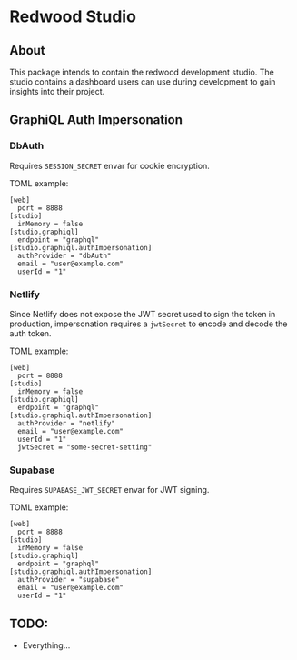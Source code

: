 # Redwood Studio

## About
This package intends to contain the redwood development studio. The studio contains a dashboard users can use during development to gain insights into their project.

## GraphiQL Auth Impersonation

### DbAuth

Requires `SESSION_SECRET` envar for cookie encryption.

TOML example:

```
[web]
  port = 8888
[studio]
  inMemory = false
[studio.graphiql]
  endpoint = "graphql"
[studio.graphiql.authImpersonation]
  authProvider = "dbAuth"
  email = "user@example.com"
  userId = "1"
```

### Netlify

Since Netlify does not expose the JWT secret used to sign the token in production, impersonation requires a `jwtSecret` to encode and decode the auth token.

TOML example:

```
[web]
  port = 8888
[studio]
  inMemory = false
[studio.graphiql]
  endpoint = "graphql"
[studio.graphiql.authImpersonation]
  authProvider = "netlify"
  email = "user@example.com"
  userId = "1"
  jwtSecret = "some-secret-setting"
```

### Supabase

Requires `SUPABASE_JWT_SECRET` envar for JWT signing.

TOML example:

```
[web]
  port = 8888
[studio]
  inMemory = false
[studio.graphiql]
  endpoint = "graphql"
[studio.graphiql.authImpersonation]
  authProvider = "supabase"
  email = "user@example.com"
  userId = "1"
```

## TODO:
  - Everything...

